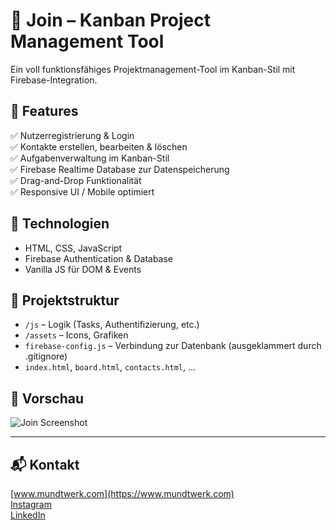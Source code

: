 # 🧩 Join – Kanban Project Management Tool

Ein voll funktionsfähiges Projektmanagement-Tool im Kanban-Stil mit Firebase-Integration.

## 🚀 Features

✅ Nutzerregistrierung & Login  
✅ Kontakte erstellen, bearbeiten & löschen  
✅ Aufgabenverwaltung im Kanban-Stil  
✅ Firebase Realtime Database zur Datenspeicherung  
✅ Drag-and-Drop Funktionalität  
✅ Responsive UI / Mobile optimiert

## 🧠 Technologien

- HTML, CSS, JavaScript
- Firebase Authentication & Database
- Vanilla JS für DOM & Events

## 📁 Projektstruktur

- `/js` – Logik (Tasks, Authentifizierung, etc.)
- `/assets` – Icons, Grafiken
- `firebase-config.js` – Verbindung zur Datenbank (ausgeklammert durch .gitignore)
- `index.html`, `board.html`, `contacts.html`, ...

## 📸 Vorschau

![Join Screenshot](../../marco-mundt-portfolio/public/04_projects/portfolio.png)

---

## 📬 Kontakt

[www.mundtwerk.com](https://www.mundtwerk.com)  
[Instagram](https://instagram.com/marcomundtwerk)  
[LinkedIn](https://linkedin.com/in/marco-m-3059952b4)
